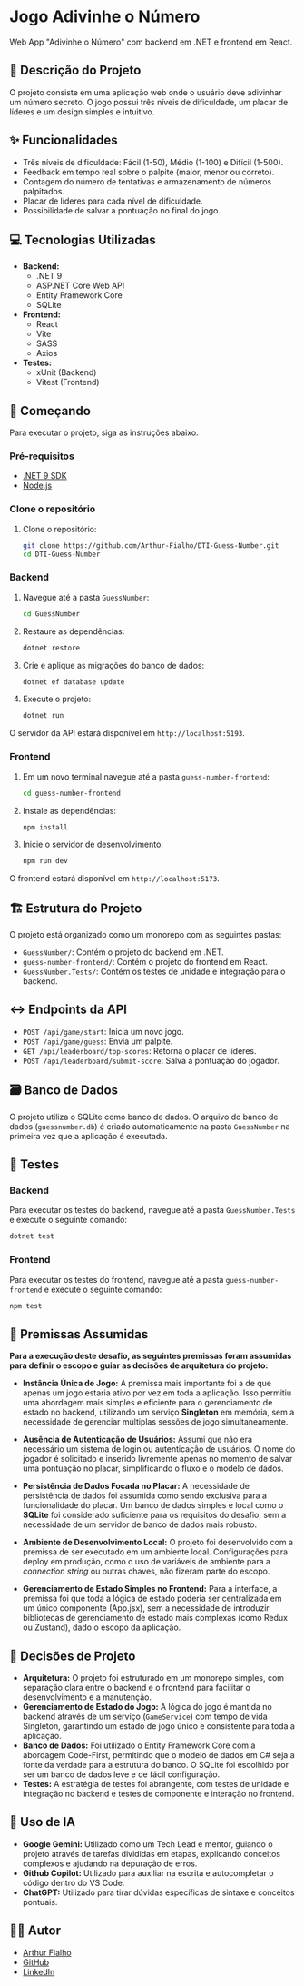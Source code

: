 # Jogo Adivinhe o Número

Web App "Adivinhe o Número" com backend em .NET e frontend em React.

## 📜 Descrição do Projeto

O projeto consiste em uma aplicação web onde o usuário deve adivinhar um número secreto. O jogo possui três níveis de dificuldade, um placar de líderes e um design simples e intuitivo.

## ✨ Funcionalidades

- Três níveis de dificuldade: Fácil (1-50), Médio (1-100) e Difícil (1-500).
- Feedback em tempo real sobre o palpite (maior, menor ou correto).
- Contagem do número de tentativas e armazenamento de números palpitados.
- Placar de líderes para cada nível de dificuldade.
- Possibilidade de salvar a pontuação no final do jogo.

## 💻 Tecnologias Utilizadas

- **Backend:**
  - .NET 9
  - ASP.NET Core Web API
  - Entity Framework Core
  - SQLite
- **Frontend:**
  - React
  - Vite
  - SASS
  - Axios
- **Testes:**
  - xUnit (Backend)
  - Vitest (Frontend)

## 🚀 Começando

Para executar o projeto, siga as instruções abaixo.

### Pré-requisitos

- [.NET 9 SDK](https://dotnet.microsoft.com/download/dotnet/9.0)
- [Node.js](https://nodejs.org/)

###  Clone o repositório
1.  Clone o repositório:
    ```bash
    git clone https://github.com/Arthur-Fialho/DTI-Guess-Number.git
    cd DTI-Guess-Number
    ```

### Backend

1. Navegue até a pasta `GuessNumber`:
   ```bash
   cd GuessNumber
   ```
2. Restaure as dependências:
   ```bash
   dotnet restore
   ```
3. Crie e aplique as migrações do banco de dados:
   ```bash
   dotnet ef database update
   ```
4. Execute o projeto:
   ```bash
   dotnet run
   ```
O servidor da API estará disponível em `http://localhost:5193`.

### Frontend

1. Em um novo terminal navegue até a pasta `guess-number-frontend`:
   ```bash
   cd guess-number-frontend
   ```
2. Instale as dependências:
   ```bash
   npm install
   ```
3. Inicie o servidor de desenvolvimento:
   ```bash
   npm run dev
   ```
O frontend estará disponível em `http://localhost:5173`.

## 🏗️ Estrutura do Projeto

O projeto está organizado como um monorepo com as seguintes pastas:

- `GuessNumber/`: Contém o projeto do backend em .NET.
- `guess-number-frontend/`: Contém o projeto do frontend em React.
- `GuessNumber.Tests/`: Contém os testes de unidade e integração para o backend.

## ↔️ Endpoints da API

- `POST /api/game/start`: Inicia um novo jogo.
- `POST /api/game/guess`: Envia um palpite.
- `GET /api/leaderboard/top-scores`: Retorna o placar de líderes.
- `POST /api/leaderboard/submit-score`: Salva a pontuação do jogador.

## 🗃️ Banco de Dados

O projeto utiliza o SQLite como banco de dados. O arquivo do banco de dados (`guessnumber.db`) é criado automaticamente na pasta `GuessNumber` na primeira vez que a aplicação é executada.

## 🧪 Testes

### Backend

Para executar os testes do backend, navegue até a pasta `GuessNumber.Tests` e execute o seguinte comando:

```bash
dotnet test
```

### Frontend

Para executar os testes do frontend, navegue até a pasta `guess-number-frontend` e execute o seguinte comando:

```bash
npm test
```

## 🧠 Premissas Assumidas

**Para a execução deste desafio, as seguintes premissas foram assumidas para definir o escopo e guiar as decisões de arquitetura do projeto:**

- **Instância Única de Jogo:** A premissa mais importante foi a de que apenas um jogo estaria ativo por vez em toda a aplicação. Isso permitiu uma abordagem mais simples e eficiente para o gerenciamento de estado no backend, utilizando um serviço **Singleton** em memória, sem a necessidade de gerenciar múltiplas sessões de jogo simultaneamente.

- **Ausência de Autenticação de Usuários:** Assumi que não era necessário um sistema de login ou autenticação de usuários. O nome do jogador é solicitado e inserido livremente apenas no momento de salvar uma pontuação no placar, simplificando o fluxo e o modelo de dados.

- **Persistência de Dados Focada no Placar:** A necessidade de persistência de dados foi assumida como sendo exclusiva para a funcionalidade do placar. Um banco de dados simples e local como o 
 **SQLite** foi considerado suficiente para os requisitos do desafio, sem a necessidade de um servidor de banco de dados mais robusto. 


- **Ambiente de Desenvolvimento Local:** O projeto foi desenvolvido com a premissa de ser executado em um ambiente local. Configurações para deploy em produção, como o uso de variáveis de ambiente para a *connection string* ou outras chaves, não fizeram parte do escopo.

- **Gerenciamento de Estado Simples no Frontend:** Para a interface, a premissa foi que toda a lógica de estado poderia ser centralizada em um único componente (App.jsx), sem a necessidade de introduzir bibliotecas de gerenciamento de estado mais complexas (como Redux ou Zustand), dado o escopo da aplicação.

## 🧠 Decisões de Projeto

- **Arquitetura:** O projeto foi estruturado em um monorepo simples, com separação clara entre o backend e o frontend para facilitar o desenvolvimento e a manutenção.
- **Gerenciamento de Estado do Jogo:** A lógica do jogo é mantida no backend através de um serviço (`GameService`) com tempo de vida Singleton, garantindo um estado de jogo único e consistente para toda a aplicação.
- **Banco de Dados:** Foi utilizado o Entity Framework Core com a abordagem Code-First, permitindo que o modelo de dados em C# seja a fonte da verdade para a estrutura do banco. O SQLite foi escolhido por ser um banco de dados leve e de fácil configuração.
- **Testes:** A estratégia de testes foi abrangente, com testes de unidade e integração no backend e testes de componente e interação no frontend.

## 🤖 Uso de IA

- **Google Gemini:** Utilizado como um Tech Lead e mentor, guiando o projeto através de tarefas divididas em etapas, explicando conceitos complexos e ajudando na depuração de erros.
- **Github Copilot:** Utilizado para auxiliar na escrita e autocompletar o código dentro do VS Code.
- **ChatGPT:** Utilizado para tirar dúvidas específicas de sintaxe e conceitos pontuais.

## 👨‍💻 Autor

- [Arthur Fialho](https://arthurfialho.com.br)
- [GitHub](https://github.com/Arthur-Fialho)
- [LinkedIn](https://www.linkedin.com/in/arthurfialho/)
